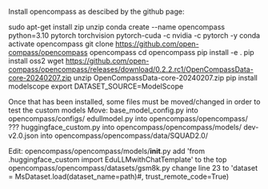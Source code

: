 Install opencompass as descibed by the github page:

sudo apt-get install zip unzip
conda create --name opencompass python=3.10 pytorch torchvision pytorch-cuda -c nvidia -c pytorch -y
conda activate opencompass
git clone https://github.com/open-compass/opencompass opencompass
cd opencompass
pip install -e .
pip install oss2
wget https://github.com/open-compass/opencompass/releases/download/0.2.2.rc1/OpenCompassData-core-20240207.zip
unzip OpenCompassData-core-20240207.zip
pip install modelscope
export DATASET_SOURCE=ModelScope

Once that has been installed, some files must be moved/changed in order to test the custom models 
Move:
base_model_config.py into opencompass/configs/
edullmodel.py into opencompass/opencompass/  ???
huggingface_custom.py into opencompass/opencompass/models/
dev-v2.0.json into opencompass/opencompass/data/SQUAD2.0/

Edit: 
opencompass/opencompass/models/__init__.py add 'from .huggingface_custom import EduLLMwithChatTemplate' to the top
opencompass/opencompass/datasets/gsm8k.py  change line 23 to 'dataset = MsDataset.load(dataset_name=path)#, trust_remote_code=True)